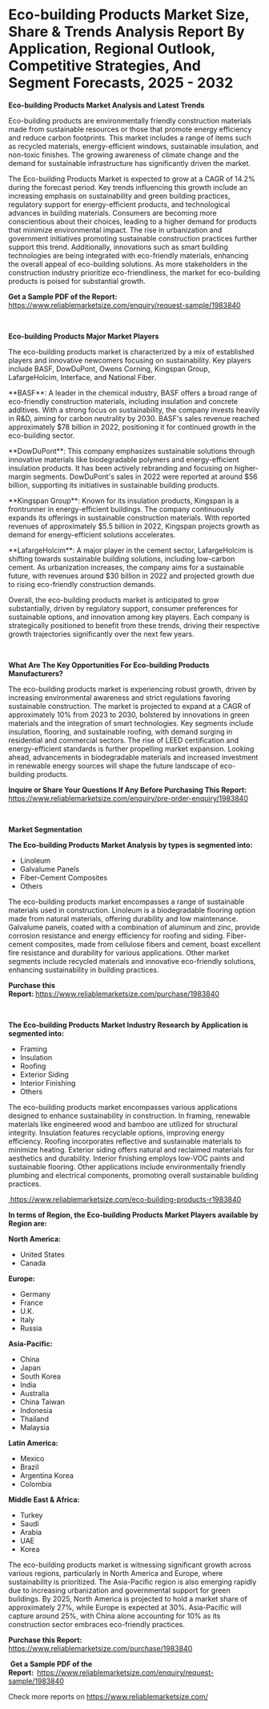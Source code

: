 <p><h1>Eco-building Products Market Size, Share & Trends Analysis Report By Application, Regional Outlook, Competitive Strategies, And Segment Forecasts, 2025 - 2032</h1></p><p><strong>Eco-building Products Market Analysis and Latest Trends</strong></p>
<p><p>Eco-building products are environmentally friendly construction materials made from sustainable resources or those that promote energy efficiency and reduce carbon footprints. This market includes a range of items such as recycled materials, energy-efficient windows, sustainable insulation, and non-toxic finishes. The growing awareness of climate change and the demand for sustainable infrastructure has significantly driven the market.</p><p>The Eco-building Products Market is expected to grow at a CAGR of 14.2% during the forecast period. Key trends influencing this growth include an increasing emphasis on sustainability and green building practices, regulatory support for energy-efficient products, and technological advances in building materials. Consumers are becoming more conscientious about their choices, leading to a higher demand for products that minimize environmental impact. The rise in urbanization and government initiatives promoting sustainable construction practices further support this trend. Additionally, innovations such as smart building technologies are being integrated with eco-friendly materials, enhancing the overall appeal of eco-building solutions. As more stakeholders in the construction industry prioritize eco-friendliness, the market for eco-building products is poised for substantial growth.</p></p>
<p><strong>Get a Sample PDF of the Report:&nbsp;</strong> <a href="https://www.reliablemarketsize.com/enquiry/request-sample/1983840?utm_campaign=2115&utm_medium=2&utm_source=Github&utm_content=ia&utm_term=04022025&utm_id=eco-building-products">https://www.reliablemarketsize.com/enquiry/request-sample/1983840</a></p>
<p>&nbsp;</p>
<p><strong>Eco-building Products Major Market Players</strong></p>
<p><p>The eco-building products market is characterized by a mix of established players and innovative newcomers focusing on sustainability. Key players include BASF, DowDuPont, Owens Corning, Kingspan Group, LafargeHolcim, Interface, and National Fiber.</p><p>**BASF**: A leader in the chemical industry, BASF offers a broad range of eco-friendly construction materials, including insulation and concrete additives. With a strong focus on sustainability, the company invests heavily in R&D, aiming for carbon neutrality by 2030. BASF's sales revenue reached approximately $78 billion in 2022, positioning it for continued growth in the eco-building sector.</p><p>**DowDuPont**: This company emphasizes sustainable solutions through innovative materials like biodegradable polymers and energy-efficient insulation products. It has been actively rebranding and focusing on higher-margin segments. DowDuPont's sales in 2022 were reported at around $56 billion, supporting its initiatives in sustainable building products.</p><p>**Kingspan Group**: Known for its insulation products, Kingspan is a frontrunner in energy-efficient buildings. The company continuously expands its offerings in sustainable construction materials. With reported revenues of approximately $5.5 billion in 2022, Kingspan projects growth as demand for energy-efficient solutions accelerates.</p><p>**LafargeHolcim**: A major player in the cement sector, LafargeHolcim is shifting towards sustainable building solutions, including low-carbon cement. As urbanization increases, the company aims for a sustainable future, with revenues around $30 billion in 2022 and projected growth due to rising eco-friendly construction demands.</p><p>Overall, the eco-building products market is anticipated to grow substantially, driven by regulatory support, consumer preferences for sustainable options, and innovation among key players. Each company is strategically positioned to benefit from these trends, driving their respective growth trajectories significantly over the next few years.</p></p>
<p>&nbsp;</p>
<p><strong>What Are The Key Opportunities For Eco-building Products Manufacturers?</strong></p>
<p><p>The eco-building products market is experiencing robust growth, driven by increasing environmental awareness and strict regulations favoring sustainable construction. The market is projected to expand at a CAGR of approximately 10% from 2023 to 2030, bolstered by innovations in green materials and the integration of smart technologies. Key segments include insulation, flooring, and sustainable roofing, with demand surging in residential and commercial sectors. The rise of LEED certification and energy-efficient standards is further propelling market expansion. Looking ahead, advancements in biodegradable materials and increased investment in renewable energy sources will shape the future landscape of eco-building products.</p></p>
<p><strong>Inquire or Share Your Questions If Any Before Purchasing This Report:</strong> <a href="https://www.reliablemarketsize.com/enquiry/pre-order-enquiry/1983840?utm_campaign=2115&utm_medium=2&utm_source=Github&utm_content=ia&utm_term=04022025&utm_id=eco-building-products">https://www.reliablemarketsize.com/enquiry/pre-order-enquiry/1983840</a></p>
<p>&nbsp;</p>
<p><strong>Market Segmentation</strong></p>
<p><strong>The Eco-building Products Market Analysis by types is segmented into:</strong></p>
<p><ul><li>Linoleum</li><li>Galvalume Panels</li><li>Fiber-Cement Composites</li><li>Others</li></ul></p>
<p><p>The eco-building products market encompasses a range of sustainable materials used in construction. Linoleum is a biodegradable flooring option made from natural materials, offering durability and low maintenance. Galvalume panels, coated with a combination of aluminum and zinc, provide corrosion resistance and energy efficiency for roofing and siding. Fiber-cement composites, made from cellulose fibers and cement, boast excellent fire resistance and durability for various applications. Other market segments include recycled materials and innovative eco-friendly solutions, enhancing sustainability in building practices.</p></p>
<p><strong>Purchase this Report:&nbsp;</strong><a href="https://www.reliablemarketsize.com/purchase/1983840?utm_campaign=2115&utm_medium=2&utm_source=Github&utm_content=ia&utm_term=04022025&utm_id=eco-building-products">https://www.reliablemarketsize.com/purchase/1983840</a></p>
<p>&nbsp;</p>
<p><strong>The Eco-building Products Market Industry Research by Application is segmented into:</strong></p>
<p><ul><li>Framing</li><li>Insulation</li><li>Roofing</li><li>Exterior Siding</li><li>Interior Finishing</li><li>Others</li></ul></p>
<p><p>The eco-building products market encompasses various applications designed to enhance sustainability in construction. In framing, renewable materials like engineered wood and bamboo are utilized for structural integrity. Insulation features recyclable options, improving energy efficiency. Roofing incorporates reflective and sustainable materials to minimize heating. Exterior siding offers natural and reclaimed materials for aesthetics and durability. Interior finishing employs low-VOC paints and sustainable flooring. Other applications include environmentally friendly plumbing and electrical components, promoting overall sustainable building practices.</p></p>
<p><a href="https://www.reliablemarketsize.com/eco-building-products-r1983840?utm_campaign=2115&utm_medium=2&utm_source=Github&utm_content=ia&utm_term=04022025&utm_id=eco-building-products">&nbsp;https://www.reliablemarketsize.com/eco-building-products-r1983840</a></p>
<p><strong>In terms of Region, the Eco-building Products Market Players available by Region are:</strong></p>
<p>
    <p> <strong> North America: </strong>
        <ul>
            <li>United States</li>
            <li>Canada</li>
        </ul>
        </p> 
    <p> <strong> Europe: </strong>
        <ul>
            <li>Germany</li>
            <li>France</li>
            <li>U.K.</li>
            <li>Italy</li>
            <li>Russia</li>
        </ul>
        </p> 
    <p> <strong> Asia-Pacific: </strong>
        <ul>
            <li>China</li>
            <li>Japan</li>
            <li>South Korea</li>
            <li>India</li>
            <li>Australia</li>
            <li>China Taiwan</li>
            <li>Indonesia</li>
            <li>Thailand</li>
            <li>Malaysia</li>
        </ul>
        </p> 
    <p> <strong> Latin America: </strong>
        <ul>
            <li>Mexico</li>
            <li>Brazil</li>
            <li>Argentina Korea</li>
            <li>Colombia</li>
        </ul>
        </p> 
    <p> <strong> Middle East & Africa: </strong>
        <ul>
            <li>Turkey</li>
            <li>Saudi</li>
            <li>Arabia</li>
            <li>UAE</li>
            <li>Korea</li>
        </ul>
    </p>
    </p>
<p><p>The eco-building products market is witnessing significant growth across various regions, particularly in North America and Europe, where sustainability is prioritized. The Asia-Pacific region is also emerging rapidly due to increasing urbanization and governmental support for green buildings. By 2025, North America is projected to hold a market share of approximately 27%, while Europe is expected at 30%. Asia-Pacific will capture around 25%, with China alone accounting for 10% as its construction sector embraces eco-friendly practices.</p></p>
<p><strong>Purchase this Report: </strong><a href="https://www.reliablemarketsize.com/purchase/1983840?utm_campaign=2115&utm_medium=2&utm_source=Github&utm_content=ia&utm_term=04022025&utm_id=eco-building-products">https://www.reliablemarketsize.com/purchase/1983840</a></p>
<p>&nbsp;<strong>Get a Sample PDF of the Report:&nbsp;&nbsp;</strong><a href="https://www.reliablemarketsize.com/enquiry/request-sample/1983840?utm_campaign=2115&utm_medium=2&utm_source=Github&utm_content=ia&utm_term=04022025&utm_id=eco-building-products">https://www.reliablemarketsize.com/enquiry/request-sample/1983840</a></p>
<p><strong></strong></p>
<p>Check more reports on <a href="https://www.reliablemarketsize.com/?utm_campaign=2115&utm_medium=2&utm_source=Github&utm_content=ia&utm_term=04022025&utm_id=eco-building-products">https://www.reliablemarketsize.com/</a></p>
